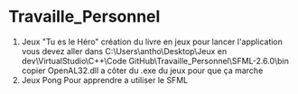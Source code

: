 # Travaille_Personnel

1) Jeux "Tu es le Héro" création du livre en jeux
	pour lancer l'application vous devez aller dans C:\Users\antho\Desktop\Jeux en dev\VirtualStudio\C++\Code GitHub\Travaille_Personnel\SFML-2.6.0\bin
	copier OpenAL32.dll a côter du .exe du jeux pour que ça marche
2) Jeux Pong
	Pour apprendre a utiliser le SFML
